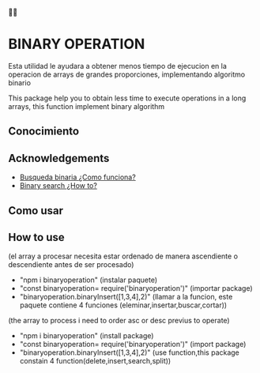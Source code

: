:merman:

# BINARY OPERATION 
Esta utilidad le ayudara a obtener menos tiempo de ejecucion en la operacion de arrays de grandes proporciones, implementando algoritmo binario

This package help you to obtain less time to execute operations in a long arrays, this function implement binary algorithm

## Conocimiento 
## Acknowledgements

 - [Busqueda binaria ¿Como funciona? ](https://es.wikipedia.org/wiki/B%C3%BAsqueda_binaria)
 - [Binary search ¿How to? ](https://en.wikipedia.org/wiki/Binary_search_algorithm)

 
## Como usar  
## How to use
(el array a procesar necesita estar ordenado de manera ascendiente o descendiente antes de ser procesado)

- "npm i binaryoperation" (instalar paquete)
- "const binaryoperation= require('binaryoperation')" (importar package)
- "binaryoperation.binaryInsert([1,3,4],2)" (llamar a la funcion, este paquete contiene 4 funciones (eleminar,insertar,buscar,cortar))

(the array to process i need to order asc or desc previus to operate)

- "npm i binaryoperation" (install package)
- "const binaryoperation= require('binaryoperation')" (import package)
- "binaryoperation.binaryInsert([1,3,4],2)" (use function,this package constain 4 function(delete,insert,search,split))



